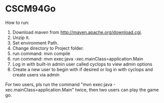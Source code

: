 # CSCM94Go
How to run:

1. Download maven from http://maven.apache.org/download.cgi.
2. Unzip it.
3. Set environment Path.
4. Change directory to Project folder.
5. run command: mvn compile
6. run command: mvn exec:java -xec.mainClass=application.Main
7. Log in with built-in admin user called cyclops to view admin options
8. Create a new user to begin with if desired or log in with cyclops and create users via admin

For two users, pls run the command "mvn exec:java -xec.mainClass=application.Main" twice,
then two users can play the game go.
